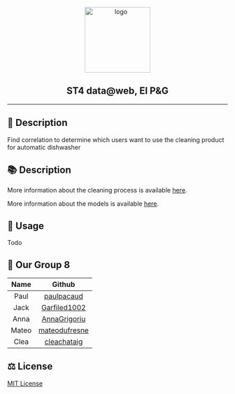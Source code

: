 <p align="center">
  <a href="https://us.pg.com/" target="_blank">
    <img width="150" src="https://upload.wikimedia.org/wikipedia/fr/thumb/d/d3/Procter_%26_Gamble_2013_%28logo%29.png/1920px-Procter_%26_Gamble_2013_%28logo%29.png" alt="logo">
  </a>
</p>

<h2 align="center">ST4 data@web, EI P&G</h2>

---

## 🔎 Description

Find correlation to determine which users want to use the cleaning product for automatic dishwasher

## 📚 Description

More information about the cleaning process is available [here](Cleaning/readme.md).

More information about the models is available [here](Models/readme.md).

## 🧪 Usage

Todo

## 👋 Our Group 8

| Name  |                      Github                       |
| :---: | :-----------------------------------------------: |
| Paul  |    [paulpacaud](https://github.com/paulpacaud)    |
| Jack  |  [Garfiled1002](https://github.com/Garfield1002)  |
| Anna  |  [AnnaGrigoriu](https://github.com/AnnaGrigoriu)  |
| Mateo | [mateodufresne](https://github.com/mateodufresne) |
| Clea  |   [cleachataig](https://github.com/cleachataig)   |

## ⚖ License

[MIT License](License)
